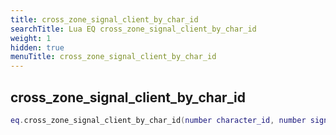 ```yaml
---
title: cross_zone_signal_client_by_char_id
searchTitle: Lua EQ cross_zone_signal_client_by_char_id
weight: 1
hidden: true
menuTitle: cross_zone_signal_client_by_char_id
---
```

## cross_zone_signal_client_by_char_id
```lua
eq.cross_zone_signal_client_by_char_id(number character_id, number signal) -- void
```